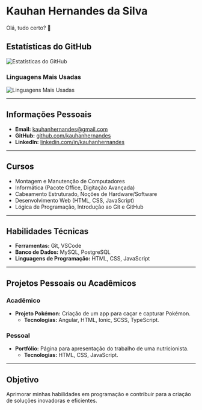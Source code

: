 # Kauhan Hernandes da Silva

Olá, tudo certo? 👋

## Estatísticas do GitHub

![Estatísticas do GitHub](https://github-readme-stats.vercel.app/api?username=kauhanhernandes&show_icons=true&theme=radical)

### Linguagens Mais Usadas

![Linguagens Mais Usadas](https://github-readme-stats.vercel.app/api/top-langs/?username=kauhanhernandes&layout=compact&theme=radical)

---

## Informações Pessoais

- **Email:** [kauhanhernandes@gmail.com](mailto:kauhanhernandes@gmail.com)
- **GitHub:** [github.com/kauhanhernandes](https://github.com/kauhanhernandes)
- **LinkedIn:** [linkedin.com/in/kauhanhernandes](https://www.linkedin.com/in/kauhanhernandes/)
  
---

## Cursos

- Montagem e Manutenção de Computadores
- Informática (Pacote Office, Digitação Avançada)
- Cabeamento Estruturado, Noções de Hardware/Software
- Desenvolvimento Web (HTML, CSS, JavaScript)
- Lógica de Programação, Introdução ao Git e GitHub

---

## Habilidades Técnicas

- **Ferramentas:** Git, VSCode
- **Banco de Dados:** MySQL, PostgreSQL
- **Linguagens de Programação:** HTML, CSS, JavaScript

---

## Projetos Pessoais ou Acadêmicos

### Acadêmico
- **Projeto Pokémon:** Criação de um app para caçar e capturar Pokémon.
  - **Tecnologias:** Angular, HTML, Ionic, SCSS, TypeScript.

### Pessoal
- **Portfólio:** Página para apresentação do trabalho de uma nutricionista.
  - **Tecnologias:** HTML, CSS, JavaScript.

---

## Objetivo

Aprimorar minhas habilidades em programação e contribuir para a criação de soluções inovadoras e eficientes.
